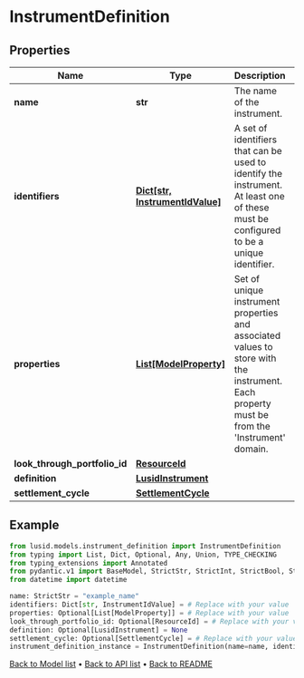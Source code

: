 # InstrumentDefinition

## Properties
Name | Type | Description | Notes
------------ | ------------- | ------------- | -------------
**name** | **str** | The name of the instrument. | 
**identifiers** | [**Dict[str, InstrumentIdValue]**](InstrumentIdValue.md) | A set of identifiers that can be used to identify the instrument. At least one of these must be configured to be a unique identifier. | 
**properties** | [**List[ModelProperty]**](ModelProperty.md) | Set of unique instrument properties and associated values to store with the instrument. Each property must be from the &#39;Instrument&#39; domain. | [optional] 
**look_through_portfolio_id** | [**ResourceId**](ResourceId.md) |  | [optional] 
**definition** | [**LusidInstrument**](LusidInstrument.md) |  | [optional] 
**settlement_cycle** | [**SettlementCycle**](SettlementCycle.md) |  | [optional] 
## Example

```python
from lusid.models.instrument_definition import InstrumentDefinition
from typing import List, Dict, Optional, Any, Union, TYPE_CHECKING
from typing_extensions import Annotated
from pydantic.v1 import BaseModel, StrictStr, StrictInt, StrictBool, StrictFloat, StrictBytes, Field, validator, ValidationError, conlist, constr
from datetime import datetime

name: StrictStr = "example_name"
identifiers: Dict[str, InstrumentIdValue] = # Replace with your value
properties: Optional[List[ModelProperty]] = # Replace with your value
look_through_portfolio_id: Optional[ResourceId] = # Replace with your value
definition: Optional[LusidInstrument] = None
settlement_cycle: Optional[SettlementCycle] = # Replace with your value
instrument_definition_instance = InstrumentDefinition(name=name, identifiers=identifiers, properties=properties, look_through_portfolio_id=look_through_portfolio_id, definition=definition, settlement_cycle=settlement_cycle)

```

[Back to Model list](../README.md#documentation-for-models) &#8226; [Back to API list](../README.md#documentation-for-api-endpoints) &#8226; [Back to README](../README.md)

